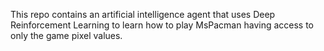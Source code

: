 This repo contains an artificial intelligence agent that uses Deep Reinforcement Learning to learn how to play MsPacman having access to only the game pixel values.
